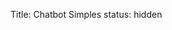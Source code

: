 Title: Chatbot Simples
status: hidden

<script
	type="module"
	src="https://gradio.s3-us-west-2.amazonaws.com/5.0.1/gradio.js"
></script>

<gradio-app src="https://giseldo-simple-chatbot.hf.space"></gradio-app>
